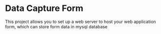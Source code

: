 # Data Capture Form 
This project allows you to set up a web server to host your web application form, which can store form data in mysql database
